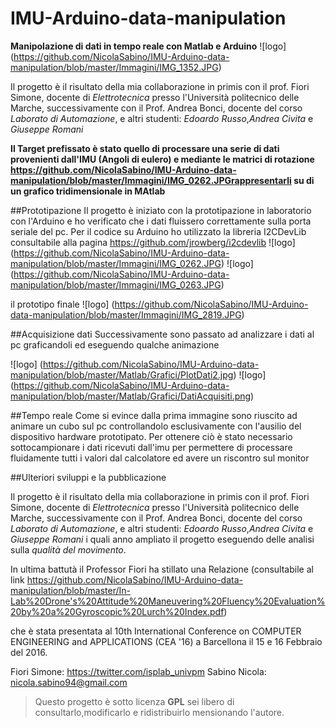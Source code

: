 # IMU-Arduino-data-manipulation
**Manipolazione di dati in tempo reale con Matlab e Arduino**
![logo] (https://github.com/NicolaSabino/IMU-Arduino-data-manipulation/blob/master/Immagini/IMG_1352.JPG)

Il progetto è il risultato della mia collaborazione in primis con il prof. Fiori Simone, docente di _Elettrotecnica_ presso l'Università politecnico delle Marche, successivamente con il Prof. Andrea Bonci, docente del corso  _Laborato di Automazione_, e altri studenti: _Edoardo Russo_,_Andrea Civita_ e _Giuseppe Romani_

**Il Target prefissato è stato quello di processare una serie di dati provenienti dall'IMU (Angoli di eulero) e mediante le matrici di rotazione https://github.com/NicolaSabino/IMU-Arduino-data-manipulation/blob/master/Immagini/IMG_0262.JPGrappresentarli su di un grafico tridimensionale in MAtlab**

##Prototipazione
Il progetto è iniziato con la prototipazione in laboratorio con l'Arduino e ho verificato che i dati fluissero correttamente sulla porta seriale del pc.
Per il codice su Arduino ho utilizzato la libreria I2CDevLib consultabile alla pagina https://github.com/jrowberg/i2cdevlib
![logo] (https://github.com/NicolaSabino/IMU-Arduino-data-manipulation/blob/master/Immagini/IMG_0262.JPG)
![logo] (https://github.com/NicolaSabino/IMU-Arduino-data-manipulation/blob/master/Immagini/IMG_0263.JPG)

il prototipo finale
![logo] (https://github.com/NicolaSabino/IMU-Arduino-data-manipulation/blob/master/Immagini/IMG_2819.JPG)

##Acquisizione dati
Successivamente sono passato ad analizzare i dati al pc graficandoli ed eseguendo qualche animazione

![logo] (https://github.com/NicolaSabino/IMU-Arduino-data-manipulation/blob/master/Matlab/Grafici/PlotDati2.jpg)
![logo] (https://github.com/NicolaSabino/IMU-Arduino-data-manipulation/blob/master/Matlab/Grafici/DatiAcquisiti.png)

##Tempo reale
Come si evince dalla prima immagine sono riuscito ad animare un cubo sul pc controllandolo esclusivamente con l'ausilio del dispositivo hardware prototipato.
Per ottenere ciò è stato necessario sottocampionare i dati ricevuti dall'imu per permettere di processare fluidamente tutti i valori dal calcolatore ed avere un riscontro sul monitor

##Ulteriori sviluppi e la pubblicazione

Il progetto è il risultato della mia collaborazione in primis con il prof. Fiori Simone, docente di _Elettrotecnica_ presso l'Università politecnico delle Marche, successivamente con il Prof. Andrea Bonci, docente del corso  _Laborato di Automazione_, e altri studenti: _Edoardo Russo_,_Andrea Civita_ e _Giuseppe Romani_ i quali anno ampliato il progetto 
eseguendo delle analisi sulla _qualità del movimento_.

In ultima battutà il Professor Fiori ha stillato una Relazione
(consultabile al link https://github.com/NicolaSabino/IMU-Arduino-data-manipulation/blob/master/In-Lab%20Drone's%20Attitude%20Maneuvering%20Fluency%20Evaluation%20by%20a%20Gyroscopic%20Lurch%20Index.pdf)

che è stata presentata al 10th International Conference on
COMPUTER ENGINEERING and APPLICATIONS (CEA '16) a Barcellona il 15 e 16 Febbraio del 2016.

Fiori Simone: https://twitter.com/isplab_univpm
Sabino Nicola: nicola.sabino94@gmail.com

>

>Questo progetto è sotto licenza **GPL** sei libero di consultarlo,modificarlo e ridistribuirlo mensionando l'autore.
